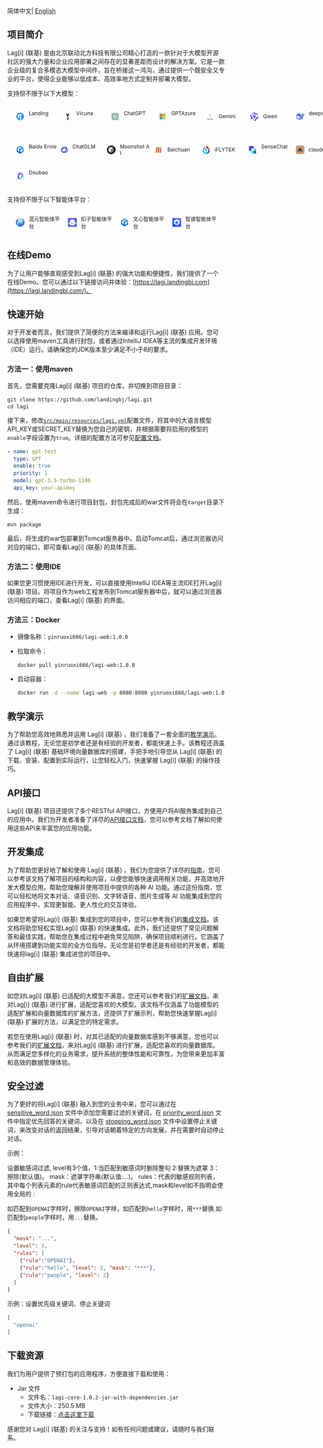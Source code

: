 简体中文| [English](README.md)

## **项目简介**

Lag[i] (联基) 是由北京联动北方科技有限公司精心打造的一款针对于大模型开源社区的强大力量和企业应用部署之间存在的显著差距而设计的解决方案。它是一款企业级的复合多模态大模型中间件，旨在桥接这一鸿沟，通过提供一个既安全又专业的平台，使得企业能够以低成本、高效率地方式定制并部署大模型。

支持但不限于以下大模型：

<div style="display: flex; flex-wrap: wrap; justify-content: flex-start; align-items: center;">
    <div style="display: flex; align-items: center; margin: 10px;">
        <img src="docs/images/logo/model/img_1.png" width="20" style="margin: 10px;" height="20">
        <span style="font-size: 12px;width: 70px; text-align: left;">Landing&nbsp;&nbsp;&nbsp;&nbsp;&nbsp;&nbsp;&nbsp;&nbsp;</span>
        <img src="docs/images/logo/model/img_2.jpeg" width="20" style="margin: 10px;" height="20">
        <span style="font-size: 12px;width: 70px; text-align: left;">Vicuna&nbsp;&nbsp;&nbsp;&nbsp;&nbsp;&nbsp;&nbsp;&nbsp;&nbsp;&nbsp;</span>
        <img src="docs/images/logo/model/img_4.jpeg" width="20" style="margin: 10px;" height="20">
        <span style="font-size: 12px;width: 70px; text-align: left;">ChatGPT&nbsp;&nbsp;&nbsp;&nbsp;&nbsp;&nbsp;</span>
        <img src="docs/images/logo/model/img_3.jpeg" width="20" style="margin: 10px;" height="20">
        <span style="font-size: 12px;width: 70px; text-align: left;">GPTAzure&nbsp;&nbsp;&nbsp;&nbsp;</span>
        <img src="docs/images/logo/model/img_12.webp" width="20" style="margin: 10px;" height="20">
        <span style="font-size: 12px;width: 70px; text-align: left;">Gemini&nbsp;&nbsp;&nbsp;&nbsp;&nbsp;&nbsp;&nbsp;</span>
        <img src="docs/images/logo/model/img_5.png" width="20" style="margin: 10px;" height="20">
        <span style="font-size: 12px;width: 70px; text-align: left;">Qwen&nbsp;&nbsp;&nbsp;&nbsp;&nbsp;&nbsp;&nbsp;&nbsp;&nbsp;&nbsp;</span>
        <img src="docs/images/logo/model/img_14.jpeg" width="20" style="margin: 10px;" height="20">
        <span style="font-size: 12px;width: 70px; text-align: left;">deepseek&nbsp;&nbsp;&nbsp;&nbsp;&nbsp;&nbsp;</span>
    </div>
	</br>
 <div style="display: flex; align-items: center; margin: 10px;">
        <img src="docs/images/logo/model/img_6.png" width="20" style="margin: 10px;" height="20">
        <span style="font-size: 12px;width: 70px; text-align: left;">Baidu&nbsp;Ernie &nbsp;&nbsp; </span>
        <img src="docs/images/logo/model/img_7.jpg" width="20" style="margin: 10px;" height="20">
        <span style="font-size: 12px;width: 70px; text-align: left;">ChatGLM&nbsp;&nbsp;&nbsp;&nbsp;&nbsp;&nbsp;</span>
        <img src="docs/images/logo/model/img_8.png" width="20" style="margin: 10px;" height="20">
        <span style="font-size: 12px;width: 70px; text-align: left;">Moonshot&nbsp;AI&nbsp;</span>
        <img src="docs/images/logo/model/img_9.jpeg" width="20" style="margin: 10px;" height="20">
        <span style="font-size: 12px;width: 70px; text-align:   left;">Baichuan&nbsp;&nbsp;&nbsp;&nbsp;&nbsp;</span>
        <img src="docs/images/logo/model/img_10.jpeg"width="20" style="margin: 10px;" height="20">
        <span style="font-size: 12px;width: 70px; text-align: left;">iFLYTEK&nbsp;&nbsp;&nbsp;&nbsp;&nbsp;&nbsp;</span>
        <img src="docs/images/logo/model/img_11.png" width="20" style="margin: 10px;" height="20">
        <span style="font-size: 12px;width: 70px; text-align: left;">SenseChat&nbsp;&nbsp;&nbsp;</span>
        <img src="docs/images/logo/model/img_15.webp" width="20" style="margin: 10px;" height="20">
        <span style="font-size: 12px;width: 70px; text-align: left;">claude&nbsp;&nbsp;&nbsp;&nbsp;&nbsp;&nbsp;&nbsp;&nbsp;</span>
    </div>
		</br>
    <div style="display: flex; align-items: center; margin: 10px;">
        <img src="docs/images/logo/model/img_13.png" width="20" style="margin: 10px;" height="20">
        <span style="font-size: 12px;width: 70px; text-align: left;">Doubao&nbsp;&nbsp;&nbsp;&nbsp;&nbsp;&nbsp;&nbsp;&nbsp</span>
    </div>
	</br>
</div>

支持但不限于以下智能体平台：

<div style="display: flex; flex-wrap: wrap; justify-content: flex-start;">
    <div style="display: flex; align-items: center; margin: 10px;">
        <img src="docs/images/logo/img_4.jpeg" width="20" style="margin: 10px;" height="20">
        <span style="font-size: 12px;" >混元智能体平台&nbsp;&nbsp;&nbsp;</span>
        <img src="docs/images/logo/img_1.png" width="20" style="margin: 10px;" height="20">
        <span style="font-size: 12px;">扣子智能体平台&nbsp;&nbsp;&nbsp;</span>
        <img src="docs/images/logo/img_2.png" width="20" style="margin: 10px;" height="20">
        <span style="font-size: 12px;">文心智能体平台&nbsp;&nbsp;&nbsp;</span>
        <img src="docs/images/logo/img_3.png" width="20" style="margin: 10px;" height="20">
        <span style="font-size: 12px;">智谱智能体平台&nbsp;&nbsp;&nbsp;</span>
    </div>
</div>

## 在线Demo

为了让用户能够直观感受到Lag[i] (联基) 的强大功能和便捷性，我们提供了一个在线Demo。您可以通过以下链接访问并体验：[https://lagi.landingbj.com](https://lagi.landingbj.com/)。

## 快速开始

对于开发者而言，我们提供了简便的方法来编译和运行Lag[i] (联基) 应用。您可以选择使用maven工具进行封包，或者通过IntelliJ IDEA等主流的集成开发环境（IDE）运行。请确保您的JDK版本至少满足不小于8的要求。

### 方法一：使用maven

首先，您需要克隆Lag[i] (联基) 项目的仓库，并切换到项目目录：

```shell
git clone https://github.com/landingbj/lagi.git
cd lagi
```

接下来，修改[`src/main/resources/lagi.yml`](lagi-web/src/main/resources/lagi.yml)配置文件，将其中的大语言模型API_KEY或SECRET_KEY替换为您自己的密钥，并根据需要将启用的模型的`enable`字段设置为`true`。详细的配置方法可参见[配置文档](docs/config_zh.md)。

```yaml
- name: gpt-test
  type: GPT
  enable: true
  priority: 1
  model: gpt-3.5-turbo-1106
  api_key: your-apikey
```

然后，使用maven命令进行项目封包，封包完成后的war文件将会在`target`目录下生成：

```shell
mvn package
```

最后，将生成的war包部署到Tomcat服务器中。启动Tomcat后，通过浏览器访问对应的端口，即可查看Lag[i] (联基) 的具体页面。

### 方法二：使用IDE

如果您更习惯使用IDE进行开发，可以直接使用IntelliJ IDEA等主流IDE打开Lag[i] (联基) 项目。将项目作为web工程发布到Tomcat服务器中后，就可以通过浏览器访问相应的端口，查看Lag[i] (联基) 的界面。

### 方法三：Docker 

- 镜像名称：`yinruoxi666/lagi-web:1.0.0`

- 拉取命令：

  ```bash
  docker pull yinruoxi666/lagi-web:1.0.0
  ```

- 启动容器：

  ```bash
  docker run -d --name lagi-web -p 8080:8080 yinruoxi666/lagi-web:1.0.0
  ```

## 教学演示

为了帮助您高效地熟悉并运用 Lag[i] (联基) ，我们准备了一套全面的[教学演示](docs/tutor_zh.md)。通过该教程，无论您是初学者还是有经验的开发者，都能快速上手。该教程还涵盖了 Lag[i] (联基) 基础环境向量数据库的搭建，手把手地引导您从 Lag[i] (联基) 的下载、安装、配置到实际运行，让您轻松入门，快速掌握 Lag[i] (联基) 的操作技巧。

## API接口

Lag[i] (联基) 项目还提供了多个RESTful API接口，方便用户将AI服务集成到自己的应用中。我们为开发者准备了详尽的[API接口文档](docs/API_zh.md)，您可以参考文档了解如何使用这些API来丰富您的应用功能。

## 开发集成

为了帮助您更好地了解和使用 Lag[i] (联基) ，我们为您提供了详尽的[指南](docs/guide_zh.md)，您可以参考该文档了解项目的结构和内容，以便您能够快速调用相关功能，并高效地开发大模型应用。帮助您理解并使用项目中提供的各种 AI 功能。通过这份指南，您可以轻松地将文本对话、语音识别、文字转语音、图片生成等 AI 功能集成到您的应用程序中，实现更智能、更人性化的交互体验。

如果您希望将Lag[i] (联基) 集成到您的项目中，您可以参考我们的[集成文档](docs/guide_zh.md#快速集成进您的项目)。该文档将助您轻松实现Lag[i] (联基) 的快速集成。此外，我们还提供了常见问题解答和最佳实践，帮助您在集成过程中避免常见陷阱，确保项目顺利进行。它涵盖了从环境搭建到功能实现的全方位指导。无论您是初学者还是有经验的开发者，都能快速将lag[i] (联基) 集成进您的项目中。

## 自由扩展 

如您对Lag[i] (联基) 已适配的大模型不满意，您还可以参考我们的[扩展文档](docs/extend_zh.md)，来对Lag[i] (联基) 进行扩展，适配您喜欢的大模型。该文档不仅涵盖了功能模型的适配扩展和向量数据库的扩展方法，还提供了扩展示列，帮助您快速掌握Lag[i] (联基) 扩展的方法，以满足您的特定需求。

若您在使用Lag[i] (联基) 时，对其已适配的向量数据库感到不够满意，您也可以参考我们的[扩展文档](docs/extend_cn.md#数据库扩展)，来对Lag[i] (联基) 进行扩展，适配您喜欢的向量数据库。从而满足您多样化的业务需求，提升系统的整体性能和可靠性，为您带来更加丰富和高效的数据管理体验。

## 安全过滤

为了更好的将Lag[i] (联基) 融入到您的业务中来，您可以通过在 [sensitive_word.json](lagi-web/src/main/resources/sensitive_word.json) 文件中添加您需要过滤的关键词，在 [priority_word.json](lagi-web/src/main/resources/priority_word.json) 文件中指定优先回答的关键词，以及在 [stopping_word.json](lagi-web/src/main/resources/stopping_word.json) 文件中设置停止关键词，来改变对话的返回结果，引导对话朝着特定的方向发展，并在需要时自动停止对话。

示例：

设置敏感词过滤, level有3个值，1:当匹配到敏感词时删除整句 2:替换为遮罩 3：擦除(默认值)。 mask：遮罩字符串(默认值:...)。 rules：代表的敏感规则列表， 其中每个列表元素的rule代表敏感词匹配的正则表达式,mask和level如不指明会使用全局的 :   

如匹配到`OPENAI`字样时，擦除`OPENAI`字样，如匹配到`hello`字样时，用`***`替换.如匹配到`people`字样时，用`...`替换。

```json
{
  "mask": "...",
  "level": 3,
  "rules": [
    {"rule":"OPENAI"},
    {"rule":"hello", "level": 2, "mask": "***"},
    {"rule":"people", "level": 2}
  ]
}
```

示例：设置优先级关键词、停止关键词

```json
[
  "openai"
]
```

## 下载资源

我们为用户提供了预打包的应用程序，方便直接下载和使用：

- Jar 文件
  - 文件名：`lagi-core-1.0.2-jar-with-dependencies.jar`
  - 文件大小：250.5 MB
  - 下载链接：[点击这里下载](https://downloads.saasai.top/lagi/lagi-core-1.0.2-jar-with-dependencies.jar)



感谢您对 Lag[i] (联基) 的关注与支持！如有任何问题或建议，请随时与我们联系。